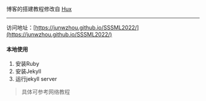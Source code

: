 博客的搭建教程修改自 [Hux](https://github.com/Huxpro/huxpro.github.io) 
***
访问地址：[https://junwzhou.github.io/SSSML2022/](https://junwzhou.github.io/SSSML2022/) 

#### 本地使用

1. 安装Ruby
2. 安装Jekyll
3. 运行jekyll server

> 具体可参考网络教程
